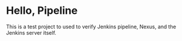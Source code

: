 # Hello, Pipeline

This is a test project to used to verify Jenkins pipeline, Nexus, and the Jenkins server itself.


